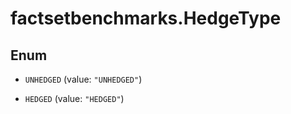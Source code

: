 # factsetbenchmarks.HedgeType

## Enum


* `UNHEDGED` (value: `"UNHEDGED"`)

* `HEDGED` (value: `"HEDGED"`)


